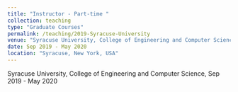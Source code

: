 ```yaml
---
title: "Instructor - Part-time "
collection: teaching
type: "Graduate Courses"
permalink: /teaching/2019-Syracuse-University
venue: "Syracuse University, College of Engineering and Computer Science"
date: Sep 2019 - May 2020
location: "Syracuse, New York, USA"
---
```


Syracuse University, College of Engineering and Computer Science, Sep 2019 - May 2020
